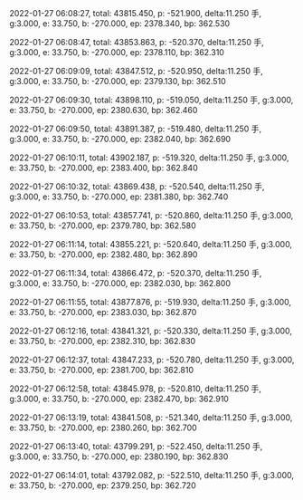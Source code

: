 2022-01-27 06:08:27, total: 43815.450, p: -521.900, delta:11.250 手, g:3.000, e: 33.750, b: -270.000, ep: 2378.340, bp: 362.530

2022-01-27 06:08:47, total: 43853.863, p: -520.370, delta:11.250 手, g:3.000, e: 33.750, b: -270.000, ep: 2378.110, bp: 362.310

2022-01-27 06:09:09, total: 43847.512, p: -520.950, delta:11.250 手, g:3.000, e: 33.750, b: -270.000, ep: 2379.130, bp: 362.510

2022-01-27 06:09:30, total: 43898.110, p: -519.050, delta:11.250 手, g:3.000, e: 33.750, b: -270.000, ep: 2380.630, bp: 362.460

2022-01-27 06:09:50, total: 43891.387, p: -519.480, delta:11.250 手, g:3.000, e: 33.750, b: -270.000, ep: 2382.040, bp: 362.690

2022-01-27 06:10:11, total: 43902.187, p: -519.320, delta:11.250 手, g:3.000, e: 33.750, b: -270.000, ep: 2383.400, bp: 362.840

2022-01-27 06:10:32, total: 43869.438, p: -520.540, delta:11.250 手, g:3.000, e: 33.750, b: -270.000, ep: 2381.380, bp: 362.740

2022-01-27 06:10:53, total: 43857.741, p: -520.860, delta:11.250 手, g:3.000, e: 33.750, b: -270.000, ep: 2379.780, bp: 362.580

2022-01-27 06:11:14, total: 43855.221, p: -520.640, delta:11.250 手, g:3.000, e: 33.750, b: -270.000, ep: 2382.480, bp: 362.890

2022-01-27 06:11:34, total: 43866.472, p: -520.370, delta:11.250 手, g:3.000, e: 33.750, b: -270.000, ep: 2382.030, bp: 362.800

2022-01-27 06:11:55, total: 43877.876, p: -519.930, delta:11.250 手, g:3.000, e: 33.750, b: -270.000, ep: 2383.030, bp: 362.870

2022-01-27 06:12:16, total: 43841.321, p: -520.330, delta:11.250 手, g:3.000, e: 33.750, b: -270.000, ep: 2382.310, bp: 362.830

2022-01-27 06:12:37, total: 43847.233, p: -520.780, delta:11.250 手, g:3.000, e: 33.750, b: -270.000, ep: 2381.700, bp: 362.810

2022-01-27 06:12:58, total: 43845.978, p: -520.810, delta:11.250 手, g:3.000, e: 33.750, b: -270.000, ep: 2382.470, bp: 362.910

2022-01-27 06:13:19, total: 43841.508, p: -521.340, delta:11.250 手, g:3.000, e: 33.750, b: -270.000, ep: 2380.260, bp: 362.700

2022-01-27 06:13:40, total: 43799.291, p: -522.450, delta:11.250 手, g:3.000, e: 33.750, b: -270.000, ep: 2380.190, bp: 362.830

2022-01-27 06:14:01, total: 43792.082, p: -522.510, delta:11.250 手, g:3.000, e: 33.750, b: -270.000, ep: 2379.250, bp: 362.720